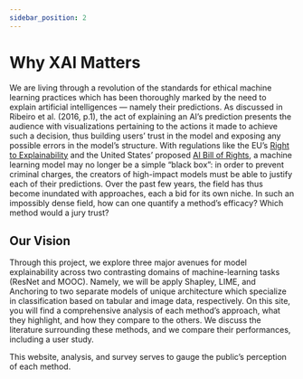 ```yaml
---
sidebar_position: 2
---
```



# Why XAI Matters

We are living through a revolution of the standards for ethical machine learning practices which has been thoroughly marked by the need to explain artificial intelligences — namely their predictions. As discussed in Ribeiro et al. (2016, p.1), the act of explaining an AI’s prediction presents the audience with visualizations pertaining to the actions it made to achieve such a decision, thus building users’ trust in the model and exposing any possible errors in the model’s structure. With regulations like the EU’s [Right to Explainability](https://www.europarl.europa.eu/news/en/press-room/20231206IPR15699/artificial-intelligence-act-deal-on-comprehensive-rules-for-trustworthy-ai) and the United States’ proposed [AI Bill of Rights](https://www.whitehouse.gov/ostp/ai-bill-of-rights/), a machine learning model may no longer be a simple “black box”: in order to prevent criminal charges, the creators of high-impact models must be able to justify each of their predictions. Over the past few years, the field has thus become inundated with approaches, each a bid for its own niche. In such an impossibly dense field, how can one quantify a method’s efficacy? Which method would a jury trust?

## Our Vision

Through this project, we explore three major avenues for model explainability across two contrasting domains of machine-learning tasks (ResNet and MOOC). Namely, we will be apply Shapley, LIME, and Anchoring to two separate models of unique architecture which specialize in classification based on tabular and image data, respectively. On this site, you will find a comprehensive analysis of each method’s approach, what they highlight, and how they compare to the others. We discuss the literature surrounding these methods, and we compare their performances, including a user study. 

This website, analysis, and survey serves to gauge the public’s perception of each method.
